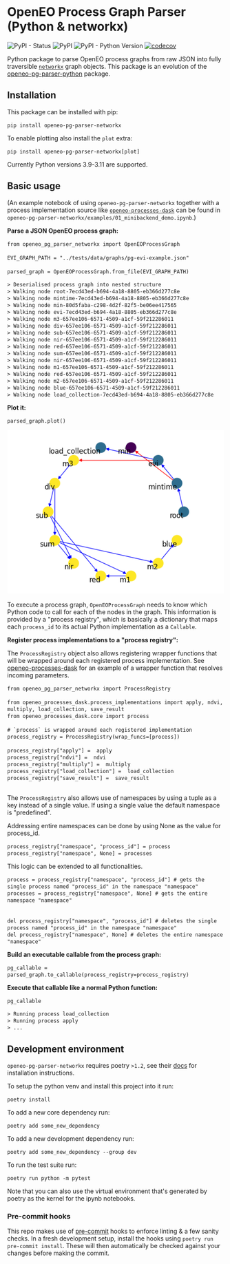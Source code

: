 # OpenEO Process Graph Parser (Python & networkx)
![PyPI - Status](https://img.shields.io/pypi/status/openeo-pg-parser-networkx)
![PyPI](https://img.shields.io/pypi/v/openeo-pg-parser-networkx)
![PyPI - Python Version](https://img.shields.io/pypi/pyversions/openeo-pg-parser-networkx)
[![codecov](https://codecov.io/github/Open-EO/openeo-pg-parser-networkx/branch/main/graph/badge.svg?token=KEAKFB8AFX)](https://codecov.io/github/Open-EO/openeo-pg-parser-networkx)

Python package to parse OpenEO process graphs from raw JSON into fully traversible [`networkx`](https://github.com/networkx/networkx) graph objects.
This package is an evolution of the [openeo-pg-parser-python](https://github.com/Open-EO/openeo-pg-parser-python) package.

## Installation
This package can be installed with pip:

```
pip install openeo-pg-parser-networkx
```

To enable plotting also install the `plot` extra:
```
pip install openeo-pg-parser-networkx[plot]
```

Currently Python versions 3.9-3.11 are supported.

## Basic usage
(An example notebook of using `openeo-pg-parser-networkx` together with a process implementation source like [`openeo-processes-dask`](https://github.com/Open-EO/openeo-processes-dask) can be found in `openeo-pg-parser-networkx/examples/01_minibackend_demo.ipynb`.)

**Parse a JSON OpenEO process graph:**

```
from openeo_pg_parser_networkx import OpenEOProcessGraph

EVI_GRAPH_PATH = "../tests/data/graphs/pg-evi-example.json"

parsed_graph = OpenEOProcessGraph.from_file(EVI_GRAPH_PATH)
```

```
> Deserialised process graph into nested structure
> Walking node root-7ecd43ed-b694-4a18-8805-eb366d277c8e
> Walking node mintime-7ecd43ed-b694-4a18-8805-eb366d277c8e
> Walking node min-80d5faba-c298-4d2f-82f5-be06ee417565
> Walking node evi-7ecd43ed-b694-4a18-8805-eb366d277c8e
> Walking node m3-657ee106-6571-4509-a1cf-59f212286011
> Walking node div-657ee106-6571-4509-a1cf-59f212286011
> Walking node sub-657ee106-6571-4509-a1cf-59f212286011
> Walking node nir-657ee106-6571-4509-a1cf-59f212286011
> Walking node red-657ee106-6571-4509-a1cf-59f212286011
> Walking node sum-657ee106-6571-4509-a1cf-59f212286011
> Walking node nir-657ee106-6571-4509-a1cf-59f212286011
> Walking node m1-657ee106-6571-4509-a1cf-59f212286011
> Walking node red-657ee106-6571-4509-a1cf-59f212286011
> Walking node m2-657ee106-6571-4509-a1cf-59f212286011
> Walking node blue-657ee106-6571-4509-a1cf-59f212286011
> Walking node load_collection-7ecd43ed-b694-4a18-8805-eb366d277c8e
```

**Plot it:**

```
parsed_graph.plot()
```

![example process graph](./examples/images/reduce_evi.png)

To execute a process graph, `OpenEOProcessGraph` needs to know which Python code to call for each of the nodes in the graph. This information is provided by a "process registry", which is basically a dictionary that maps each `process_id` to its actual Python implementation as a `Callable`.

**Register process implementations to a "process registry":**

The `ProcessRegistry` object also allows registering wrapper functions that will be wrapped around each registered process implementation.
See [openeo-processes-dask](https://github.com/Open-EO/openeo-processes-dask/blob/main/openeo_processes_dask/core.py) for an example of a wrapper function that resolves incoming parameters.

```
from openeo_pg_parser_networkx import ProcessRegistry

from openeo_processes_dask.process_implementations import apply, ndvi, multiply, load_collection, save_result
from openeo_processes_dask.core import process

# `process` is wrapped around each registered implementation
process_registry = ProcessRegistry(wrap_funcs=[process])

process_registry["apply"] =  apply
process_registry["ndvi"] =  ndvi
process_registry["multiply"] =  multiply
process_registry["load_collection"] =  load_collection
process_registry["save_result"] =  save_result


```
The `ProcessRegistry` also allows use of namespaces by using a tuple as a key instead of a single value.
If using a single value the default namespace is "predefined".

Addressing entire namespaces can be done by using None as the value for process_id.

```
process_registry["namespace", "process_id"] = process
process_registry["namespace", None] = processes

```
This logic can be extended to all functionalities.

```
process = process_registry["namespace", "process_id"] # gets the single process named "process_id" in the namespace "namespace"
processes = process_registry["namespace", None] # gets the entire namespace "namespace"


del process_registry["namespace", "process_id"] # deletes the single process named "process_id" in the namespace "namespace"
del process_registry["namespace", None] # deletes the entire namespace "namespace"

```



**Build an executable callable from the process graph:**

```
pg_callable = parsed_graph.to_callable(process_registry=process_registry)
```

**Execute that callable like a normal Python function:**

```
pg_callable
```

```
> Running process load_collection
> Running process apply
> ...
```

## Development environment
`openeo-pg-parser-networkx` requires poetry `>1.2`, see their [docs](https://python-poetry.org/docs/#installation) for installation instructions.

To setup the python venv and install this project into it run:
```
poetry install
```

To add a new core dependency run:
```
poetry add some_new_dependency
```

To add a new development dependency run:
```
poetry add some_new_dependency --group dev
```

To run the test suite run:
```
poetry run python -m pytest
```




Note that you can also use the virtual environment that's generated by poetry as the kernel for the ipynb notebooks.

### Pre-commit hooks
This repo makes use of [pre-commit](https://pre-commit.com/) hooks to enforce linting & a few sanity checks.
In a fresh development setup, install the hooks using `poetry run pre-commit install`.
These will then automatically be checked against your changes before making the commit.
